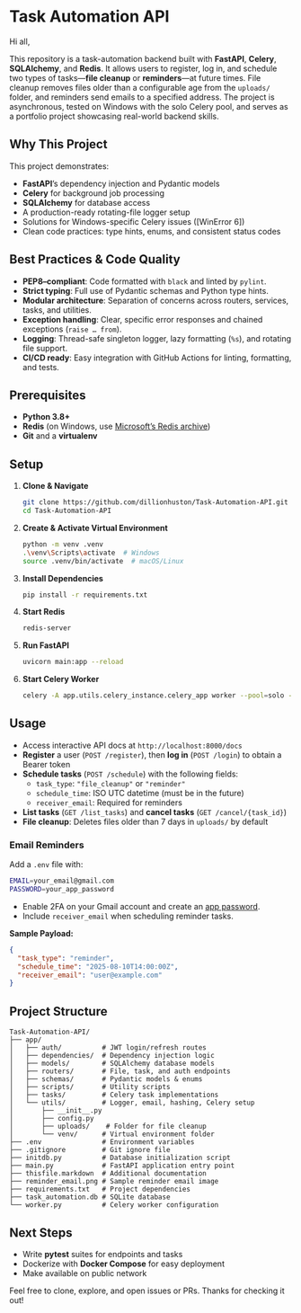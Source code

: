# Task Automation API

Hi all,

This repository is a task-automation backend built with **FastAPI**, **Celery**, **SQLAlchemy**, and **Redis**. It allows users to register, log in, and schedule two types of tasks—**file cleanup** or **reminders**—at future times. File cleanup removes files older than a configurable age from the `uploads/` folder, and reminders send emails to a specified address. The project is asynchronous, tested on Windows with the solo Celery pool, and serves as a portfolio project showcasing real-world backend skills.

## Why This Project
This project demonstrates:
- **FastAPI**’s dependency injection and Pydantic models  
- **Celery** for background job processing  
- **SQLAlchemy** for database access  
- A production-ready rotating-file logger setup  
- Solutions for Windows-specific Celery issues ([WinError 6])  
- Clean code practices: type hints, enums, and consistent status codes  

## Best Practices & Code Quality
- **PEP8–compliant**: Code formatted with `black` and linted by `pylint`.  
- **Strict typing**: Full use of Pydantic schemas and Python type hints.  
- **Modular architecture**: Separation of concerns across routers, services, tasks, and utilities.  
- **Exception handling**: Clear, specific error responses and chained exceptions (`raise … from`).  
- **Logging**: Thread-safe singleton logger, lazy formatting (`%s`), and rotating file support.  
- **CI/CD ready**: Easy integration with GitHub Actions for linting, formatting, and tests.  

## Prerequisites
- **Python 3.8+**
- **Redis** (on Windows, use [Microsoft’s Redis archive](https://github.com/microsoftarchive/redis))
- **Git** and a **virtualenv**

## Setup
1. **Clone & Navigate**
   ```bash
   git clone https://github.com/dillionhuston/Task-Automation-API.git
   cd Task-Automation-API
   ```

2. **Create & Activate Virtual Environment**
   ```bash
   python -m venv .venv
   .\venv\Scripts\activate  # Windows
   source .venv/bin/activate  # macOS/Linux
   ```

3. **Install Dependencies**
   ```bash
   pip install -r requirements.txt
   ```

4. **Start Redis**
   ```bash
   redis-server
   ```

5. **Run FastAPI**
   ```bash
   uvicorn main:app --reload
   ```

6. **Start Celery Worker**
   ```bash
   celery -A app.utils.celery_instance.celery_app worker --pool=solo --loglevel=info
   ```

## Usage
- Access interactive API docs at `http://localhost:8000/docs`
- **Register** a user (`POST /register`), then **log in** (`POST /login`) to obtain a Bearer token
- **Schedule tasks** (`POST /schedule`) with the following fields:
  - `task_type`: `"file_cleanup"` or `"reminder"`
  - `schedule_time`: ISO UTC datetime (must be in the future)
  - `receiver_email`: Required for reminders
- **List tasks** (`GET /list_tasks`) and **cancel tasks** (`GET /cancel/{task_id}`)
- **File cleanup**: Deletes files older than 7 days in `uploads/` by default

### Email Reminders
Add a `.env` file with:
```bash
EMAIL=your_email@gmail.com
PASSWORD=your_app_password
```
- Enable 2FA on your Gmail account and create an [app password](https://support.google.com/accounts/answer/185833).
- Include `receiver_email` when scheduling reminder tasks.

**Sample Payload:**
```json
{
  "task_type": "reminder",
  "schedule_time": "2025-08-10T14:00:00Z",
  "receiver_email": "user@example.com"
}
```

## Project Structure
```
Task-Automation-API/
├── app/
│   ├── auth/          # JWT login/refresh routes
│   ├── dependencies/  # Dependency injection logic
│   ├── models/        # SQLAlchemy database models
│   ├── routers/       # File, task, and auth endpoints
│   ├── schemas/       # Pydantic models & enums
│   ├── scripts/       # Utility scripts
│   ├── tasks/         # Celery task implementations
│   └── utils/         # Logger, email, hashing, Celery setup
│       ├── __init__.py
│       ├── config.py
│       ├── uploads/    # Folder for file cleanup
│       └── venv/      # Virtual environment folder
├── .env               # Environment variables
├── .gitignore         # Git ignore file
├── initdb.py          # Database initialization script
├── main.py            # FastAPI application entry point
├── thisfile.markdown  # Additional documentation
├── reminder_email.png # Sample reminder email image
├── requirements.txt   # Project dependencies
├── task_automation.db # SQLite database
└── worker.py          # Celery worker configuration
```

## Next Steps
- Write **pytest** suites for endpoints and tasks
- Dockerize with **Docker Compose** for easy deployment
- Make available on public network 

Feel free to clone, explore, and open issues or PRs. Thanks for checking it out!
